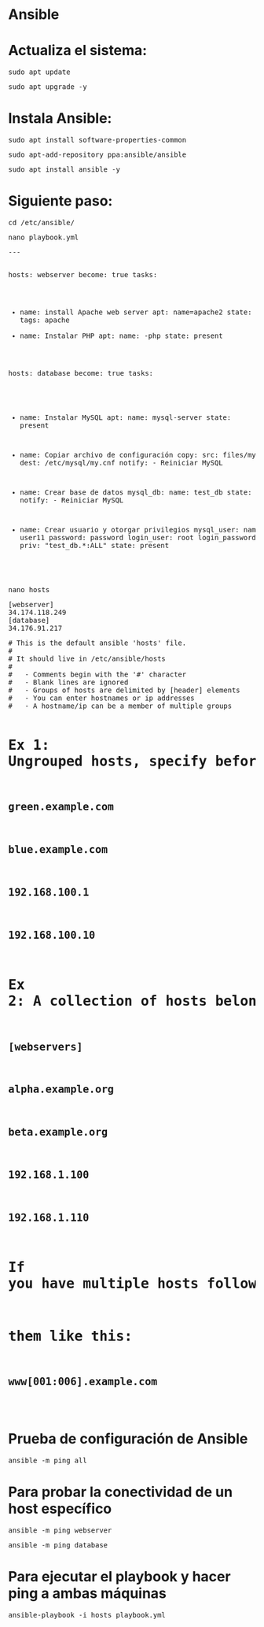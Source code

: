 # Ansible

<h1>Actualiza el sistema:</h1>
<pre>sudo apt update</pre>
<pre>sudo apt upgrade -y</pre>
<h1>Instala Ansible:</h1>
<pre>sudo apt install software-properties-common</pre>
<pre>sudo apt-add-repository ppa:ansible/ansible</pre>
<pre>sudo apt install ansible -y </pre>

<h1>Siguiente paso:</h1>
<pre>cd /etc/ansible/</pre>
<pre>nano playbook.yml</pre>
<pre>
---

  hosts: webserver
  become: true
  tasks:
  - name: install Apache web server
    apt: 
      name=apache2
      state: present
    tags: apache
  - name: Instalar PHP
    apt:
      name:
      -php
      state: present

  hosts: database
  become: true
  tasks:
  - name: Instalar MySQL
    apt:
      name: mysql-server
      state: present

  - name: Copiar archivo de configuración
    copy:
      src: files/my.cnf
      dest: /etc/mysql/my.cnf
    notify:
        - Reiniciar MySQL

  - name: Crear base de datos
    mysql_db:
      name: test_db
      state: present
    notify:
        - Reiniciar MySQL

  - name: Crear usuario y otorgar privilegios
    mysql_user:
      name: user11
      password: password
      login_user: root
      login_password: password
      priv: "test_db.*:ALL"
      state: present
</pre>
<pre>nano hosts </pre>
<pre>
[webserver]
34.174.118.249
[database]
34.176.91.217
<pre># This is the default ansible 'hosts' file.
#
# It should live in /etc/ansible/hosts
#
#   - Comments begin with the '#' character
#   - Blank lines are ignored
#   - Groups of hosts are delimited by [header] elements
#   - You can enter hostnames or ip addresses
#   - A hostname/ip can be a member of multiple groups

# Ex 1: Ungrouped hosts, specify before any group headers.

## green.example.com
## blue.example.com
## 192.168.100.1
## 192.168.100.10

# Ex 2: A collection of hosts belonging to the 'webservers' group

## [webservers]
## alpha.example.org
## beta.example.org
## 192.168.1.100
## 192.168.1.110

# If you have multiple hosts following a pattern you can specify
# them like this:

## www[001:006].example.com</pre>
</pre>
<h1>Prueba de configuración de Ansible</h1>
<pre>ansible -m ping all</pre>
<h1>Para probar la conectividad de un host específico</h1>
<pre>ansible -m ping webserver</pre>
<pre>ansible -m ping database</pre>

<h1>Para ejecutar el playbook y hacer ping a ambas máquinas</h1>
<pre>ansible-playbook -i hosts playbook.yml</pre>
